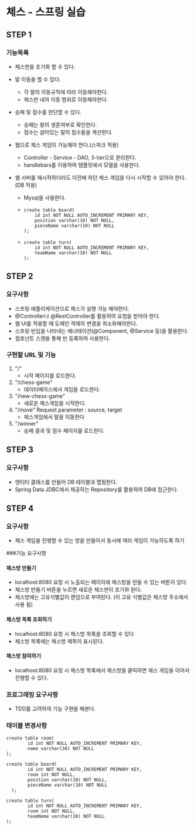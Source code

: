 # 체스 - 스프링 실습
## STEP 1
### 기능목록

- 체스판을 초기화 할 수 있다.

- 말 이동을 할 수 있다.

  - 각 말의 이동규칙에 따라 이동해야한다.
  - 체스판 내의 이동 범위로 이동해야한다.

- 승패 및 점수를 판단할 수 있다.

  - 승패는 왕의 생존여부로 확인한다.
  - 점수는 살아있는 말의 점수들을 계산한다.

- 웹으로 체스 게임이 가능해야 한다.(스파크 적용)

  - Controller - Service - DAO, 3-tier으로 분리한다.
  - handlebars를 이용하여 템플릿에서 모델을 사용한다.

- 웹 서버를 재시작하더라도 이전에 하던 체스 게임을 다시 시작할 수 있어야 한다.(DB 적용)

  - Mysql을 사용한다.

  - ```mysql
    create table board(
        id int NOT NULL AUTO_INCREMENT PRIMARY KEY,
        position varchar(10) NOT NULL,
        pieceName varchar(10) NOT NULL
    );
    ```

  - ``` mysql
    create table turn(
        id int NOT NULL AUTO_INCREMENT PRIMARY KEY,
        teamName varchar(10) NOT NULL
    );
    ```

## STEP 2
### 요구사항
- 스프링 애플리케이션으로 체스가 실행 가능 해야한다.
- @Controller나 @RestController를 활용하여 요청을 받아야 한다.
- 웹 UI를 적용할 때 도메인 객체의 변경을 최소화해야한다.
- 스프링 빈임을 나타내는 애너테이션(@Component, @Service 등)을 활용한다.
- 컴포넌트 스캔을 통해 빈 등록하여 사용한다.

### 구현할 URL 및 기능
1. "/"
    - 시작 페이지를 로드한다.
2. "/chess-game"
    - 데이터베이스에서 게임을 로드한다.
3. "/new-chess-game"
    - 새로운 체스게임을 시작한다.
4. "/move"  Request parameter : source, target
    - 체스게임에서 말을 이동한다
5. "/winner"
    - 승패 결과 및 점수 페이지를 로드한다.



## STEP 3

### 요구사항

- 엔티티 클래스를 만들어 DB 테이블과 맵핑한다.
- Spring Data JDBC에서 제공하는 Repository를 활용하여 DB에 접근한다.


## STEP 4 

### 요구사항

- 체스 게임을 진행할 수 있는 방을 만들어서 동시에 여러 게임이 가능하도록 하기

###기능 요구사항

#### 체스방 만들기

- localhost:8080 요청 시 노출되는 페이지에 체스방을 만들 수 있는 버튼이 있다.
- 체스방 만들기 버튼을 누르면 새로운 체스판이 초기화 된다.
- 체스방에는 고유식별값이 랜덤으로 부여된다. (이 고유 식별값은 체스방 주소에서 사용 됨)

#### 체스방 목록 조회하기

- localhost:8080 요청 시 체스방 목록을 조회할 수 있다
- 체스방 목록에는 체스방 제목이 표시된다.

#### 체스방 참여하기

- localhost:8080 요청 시 체스방 목록에서 체스방을 클릭하면 체스 게임을 이어서 진행할 수 있다.

### 프로그래밍 요구사항
- TDD를 고려하여 기능 구현을 해본다.


### 테이블 변경사항


```mysql
create table room(
        id int NOT NULL AUTO_INCREMENT PRIMARY KEY,
        name varchar(30) NOT NULL
);
```

```mysql
create table board(
        id int NOT NULL AUTO_INCREMENT PRIMARY KEY,
        room int NOT NULL,
        position varchar(10) NOT NULL,
        pieceName varchar(10) NOT NULL
  );
```

``` mysql
create table turn(
        id int NOT NULL AUTO_INCREMENT PRIMARY KEY,
        room int NOT NULL,
        teamName varchar(10) NOT NULL
);
```